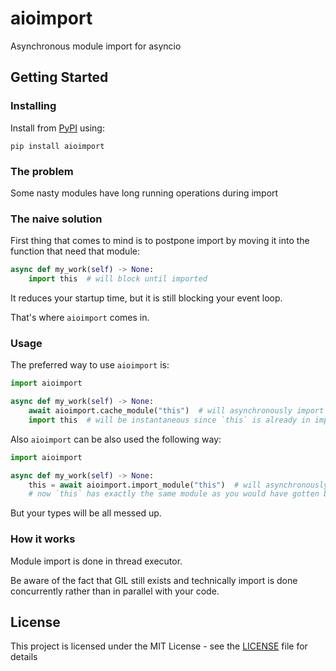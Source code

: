 # aioimport
Asynchronous module import for asyncio

## Getting Started

### Installing

Install from [PyPI](https://pypi.org/project/aioimport/) using:

```
pip install aioimport
```

### The problem

Some nasty modules have long running operations during import

### The naive solution

First thing that comes to mind is to postpone import by moving it into the function that need that module:

```python
async def my_work(self) -> None:
    import this  # will block until imported
```

It reduces your startup time, but it is still blocking your event loop.

That's where `aioimport` comes in.

### Usage

The preferred way to use `aioimport` is:
```python
import aioimport

async def my_work(self) -> None:
    await aioimport.cache_module("this")  # will asynchronously import module
    import this  # will be instantaneous since `this` is already in import cache 
```

Also `aioimport` can be also used the following way:
```python
import aioimport

async def my_work(self) -> None:
    this = await aioimport.import_module("this")  # will asynchronously import module
    # now `this` has exactly the same module as you would have gotten be doing `import this`
```
But your types will be all messed up.

### How it works

Module import is done in thread executor.

Be aware of the fact that GIL still exists and technically import is done concurrently rather than in parallel with your code.

## License

This project is licensed under the MIT License - see the [LICENSE](LICENSE) file for details
